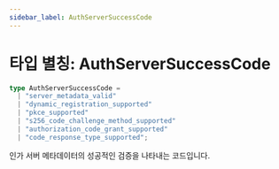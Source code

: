 ```yaml
---
sidebar_label: AuthServerSuccessCode
---
```


# 타입 별칭: AuthServerSuccessCode

```ts
type AuthServerSuccessCode = 
  | "server_metadata_valid"
  | "dynamic_registration_supported"
  | "pkce_supported"
  | "s256_code_challenge_method_supported"
  | "authorization_code_grant_supported"
  | "code_response_type_supported";
```

인가 서버 메타데이터의 성공적인 검증을 나타내는 코드입니다.
